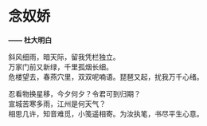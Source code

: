 # 念奴娇

**—— 杜大明白**

斜风细雨，暗天际，留我凭栏独立。    
万家门前又新绿，千里孤烟长细。    
危楼望去，春燕穴里，双双呢喃语。琵琶又起，扰我万千心绪。

忍看物换星移，今夕何夕？令君可到归期？  
宣城苦寒多雨，江州是何天气？    
相思几许，知音难觅，小笺遥相寄。为汝执笔，书尽平生心意。
